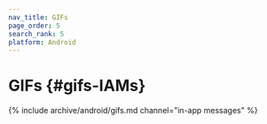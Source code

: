 ```yaml
---
nav_title: GIFs
page_order: 5
search_rank: 5
platform: Android
---
```


# GIFs {#gifs-IAMs}

{% include archive/android/gifs.md channel="in-app messages" %}
